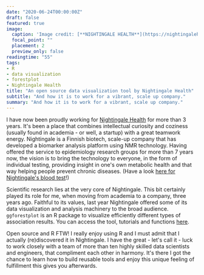 ```yaml
---
date: "2020-06-24T00:00:00Z"
draft: false
featured: true
image:
  caption: 'Image credit: [**NIGHTINGALE HEALTH**](https://nightingalehealth.com/)'
  focal_point: ""
  placement: 2
  preview_only: false
readingtime: "55"
tags:
- R
- data visualization
- forestplot
- Nightingale Health
title: "An open source data visualization tool by Nightingale Health"
subtitle: "And how it is to work for a vibrant, scale up company."
summary: "And how it is to work for a vibrant, scale up company."
---
```


I have now been proudly working for 
[Nightingale Health](https://nightingalehealth.com/) for more than 3 years. It's been 
a place that combines intellectual curiosity and coziness (usually 
found in academia - or well, a startup) with a great teamwork energy. 
Nightingale is a Finnish biotech, scale-up company that has developed a 
biomarker analysis platform using NMR technology. Having offered the service 
to epidemiology research groups for more than 7 years now, the vision is to 
bring the technology to everyone, in the form of individual testing, providing
insight in one's own metabolic health and that way helping people prevent chronic 
diseases. (Have a look [here for Nightingale's blood test](https://nightingalehealth.com/my-nightingale)!)

Scientific research lies at the very core of Nightingale. This bit certainly 
played its role for me, when moving from academia to a company, three years ago. 
Faithful to its values, last year Nightingale offered some of its data 
visualization and analysis machinery to the broad audience. `ggforestplot` is an
R package to visualize efficiently different types of association results. 
You can access the tool, tutorials and functions [here](https://nightingalehealth.github.io/ggforestplot/index.html).

Open source and R FTW! I really enjoy using R and I must admit that I actually 
(re)discovered it in Nightingale. I have the great - let's call it - luck
to work closely with a team of more than ten highly skilled data scientists and 
engineers, that compliment each other in harmony. It's there I got the chance 
to learn how to build reusable tools and enjoy this unique feeling of fulfillment 
this gives you afterwards.
